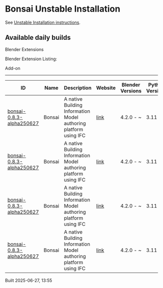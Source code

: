 # Bonsai Unstable Installation

See [Unstable Installation instructions](https://docs.bonsaibim.org/guides/development/installation.html#unstable-installation).

## Available daily builds

Blender Extensions


Blender Extension Listing:

Add-on

---

| ID | Name | Description | Website | Blender Versions | Python Versions | Platforms | Size |
| --- | --- | --- | --- | --- | --- | --- | --- |
| [bonsai-0.8.3-alpha250627](https://github.com/IfcOpenShell/IfcOpenShell/releases/download/bonsai-0.8.3-alpha2506271352/bonsai_py311-0.8.3-alpha250627-windows-x64.zip?repository=https://raw.githubusercontent.com/IfcOpenShell/bonsai_unstable_repo/main/index.json&blender_version_min=4.2.0&platforms=windows-x64&python_versions=3.11) | Bonsai | A native Building Information Model authoring platform using IFC | [link](https://bonsaibim.org/) | 4.2.0 - ~ | 3.11 | windows-x64 | 84.7MB |
| [bonsai-0.8.3-alpha250627](https://github.com/IfcOpenShell/IfcOpenShell/releases/download/bonsai-0.8.3-alpha2506271352/bonsai_py311-0.8.3-alpha250627-macos-x64.zip?repository=https://raw.githubusercontent.com/IfcOpenShell/bonsai_unstable_repo/main/index.json&blender_version_min=4.2.0&platforms=macos-x64&python_versions=3.11) | Bonsai | A native Building Information Model authoring platform using IFC | [link](https://bonsaibim.org/) | 4.2.0 - ~ | 3.11 | macos-x64 | 102.4MB |
| [bonsai-0.8.3-alpha250627](https://github.com/IfcOpenShell/IfcOpenShell/releases/download/bonsai-0.8.3-alpha2506271352/bonsai_py311-0.8.3-alpha250627-linux-x64.zip?repository=https://raw.githubusercontent.com/IfcOpenShell/bonsai_unstable_repo/main/index.json&blender_version_min=4.2.0&platforms=linux-x64&python_versions=3.11) | Bonsai | A native Building Information Model authoring platform using IFC | [link](https://bonsaibim.org/) | 4.2.0 - ~ | 3.11 | linux-x64 | 110.7MB |
| [bonsai-0.8.3-alpha250627](https://github.com/IfcOpenShell/IfcOpenShell/releases/download/bonsai-0.8.3-alpha2506271352/bonsai_py311-0.8.3-alpha250627-macos-arm64.zip?repository=https://raw.githubusercontent.com/IfcOpenShell/bonsai_unstable_repo/main/index.json&blender_version_min=4.2.0&platforms=macos-arm64&python_versions=3.11) | Bonsai | A native Building Information Model authoring platform using IFC | [link](https://bonsaibim.org/) | 4.2.0 - ~ | 3.11 | macos-arm64 | 104.5MB |

Built 2025-06-27, 13:55